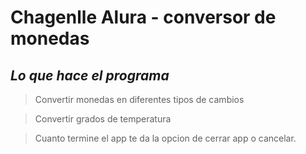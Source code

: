 # Chagenlle Alura - conversor de monedas

## _Lo que hace el programa_

> Convertir monedas en diferentes tipos de cambios

> Convertir grados de temperatura

> Cuanto termine el app te da la opcion de cerrar app o cancelar. 